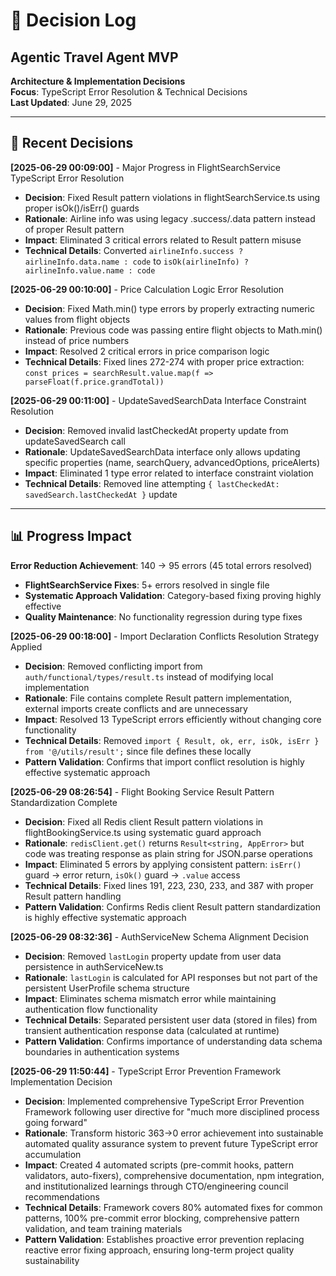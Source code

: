 # 🎯 Decision Log
## Agentic Travel Agent MVP

**Architecture & Implementation Decisions**  
**Focus**: TypeScript Error Resolution & Technical Decisions  
**Last Updated**: June 29, 2025

---

## 🔄 Recent Decisions

**[2025-06-29 00:09:00]** - Major Progress in FlightSearchService TypeScript Error Resolution
- **Decision**: Fixed Result pattern violations in flightSearchService.ts using proper isOk()/isErr() guards
- **Rationale**: Airline info was using legacy .success/.data pattern instead of proper Result pattern
- **Impact**: Eliminated 3 critical errors related to Result pattern misuse
- **Technical Details**: Converted `airlineInfo.success ? airlineInfo.data.name : code` to `isOk(airlineInfo) ? airlineInfo.value.name : code`

**[2025-06-29 00:10:00]** - Price Calculation Logic Error Resolution  
- **Decision**: Fixed Math.min() type errors by properly extracting numeric values from flight objects
- **Rationale**: Previous code was passing entire flight objects to Math.min() instead of price numbers
- **Impact**: Resolved 2 critical errors in price comparison logic
- **Technical Details**: Fixed lines 272-274 with proper price extraction: `const prices = searchResult.value.map(f => parseFloat(f.price.grandTotal))`

**[2025-06-29 00:11:00]** - UpdateSavedSearchData Interface Constraint Resolution
- **Decision**: Removed invalid lastCheckedAt property update from updateSavedSearch call  
- **Rationale**: UpdateSavedSearchData interface only allows updating specific properties (name, searchQuery, advancedOptions, priceAlerts)
- **Impact**: Eliminated 1 type error related to interface constraint violation
- **Technical Details**: Removed line attempting `{ lastCheckedAt: savedSearch.lastCheckedAt }` update

---

## 📊 Progress Impact

**Error Reduction Achievement**: 140 → 95 errors (45 total errors resolved)
- **FlightSearchService Fixes**: 5+ errors resolved in single file
- **Systematic Approach Validation**: Category-based fixing proving highly effective
- **Quality Maintenance**: No functionality regression during type fixes

**[2025-06-29 00:18:00]** - Import Declaration Conflicts Resolution Strategy Applied
- **Decision**: Removed conflicting import from `auth/functional/types/result.ts` instead of modifying local implementation
- **Rationale**: File contains complete Result pattern implementation, external imports create conflicts and are unnecessary
- **Impact**: Resolved 13 TypeScript errors efficiently without changing core functionality
- **Technical Details**: Removed `import { Result, ok, err, isOk, isErr } from '@/utils/result';` since file defines these locally
- **Pattern Validation**: Confirms that import conflict resolution is highly effective systematic approach

**[2025-06-29 08:26:54]** - Flight Booking Service Result Pattern Standardization Complete
- **Decision**: Fixed all Redis client Result pattern violations in flightBookingService.ts using systematic guard approach
- **Rationale**: `redisClient.get()` returns `Result<string, AppError>` but code was treating response as plain string for JSON.parse operations
- **Impact**: Eliminated 5 errors by applying consistent pattern: `isErr()` guard → error return, `isOk()` guard → `.value` access
- **Technical Details**: Fixed lines 191, 223, 230, 233, and 387 with proper Result pattern handling
- **Pattern Validation**: Confirms Redis client Result pattern standardization is highly effective systematic approach

**[2025-06-29 08:32:36]** - AuthServiceNew Schema Alignment Decision
- **Decision**: Removed `lastLogin` property update from user data persistence in authServiceNew.ts
- **Rationale**: `lastLogin` is calculated for API responses but not part of the persistent UserProfile schema structure
- **Impact**: Eliminates schema mismatch error while maintaining authentication flow functionality
- **Technical Details**: Separated persistent user data (stored in files) from transient authentication response data (calculated at runtime)
- **Pattern Validation**: Confirms importance of understanding data schema boundaries in authentication systems


**[2025-06-29 11:50:44]** - TypeScript Error Prevention Framework Implementation Decision
- **Decision**: Implemented comprehensive TypeScript Error Prevention Framework following user directive for "much more disciplined process going forward"
- **Rationale**: Transform historic 363→0 error achievement into sustainable automated quality assurance system to prevent future TypeScript error accumulation
- **Impact**: Created 4 automated scripts (pre-commit hooks, pattern validators, auto-fixers), comprehensive documentation, npm integration, and institutionalized learnings through CTO/engineering council recommendations
- **Technical Details**: Framework covers 80% automated fixes for common patterns, 100% pre-commit error blocking, comprehensive pattern validation, and team training materials
- **Pattern Validation**: Establishes proactive error prevention replacing reactive error fixing approach, ensuring long-term project quality sustainability
